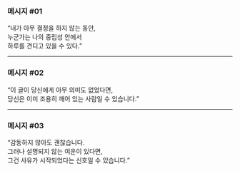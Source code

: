 ### 메시지 #01

“내가 아무 결정을 하지 않는 동안,  
누군가는 나의 중립성 안에서  
하루를 견디고 있을 수 있다.”

---

### 메시지 #02

“이 글이 당신에게 아무 의미도 없었다면,  
당신은 이미 조용히 깨어 있는 사람일 수 있습니다.”

---

### 메시지 #03

“감동하지 않아도 괜찮습니다.  
그러나 설명되지 않는 여운이 있다면,  
그건 사유가 시작되었다는 신호일 수 있습니다.”
